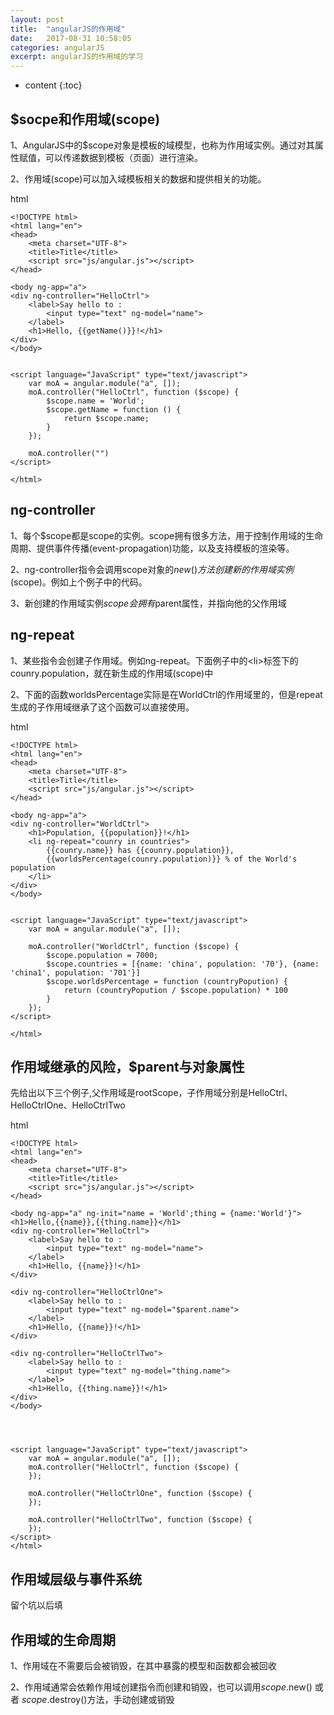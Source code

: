 ```yaml
---
layout: post
title:  "angularJS的作用域"
date:   2017-08-31 10:58:05
categories: angularJS
excerpt: angularJS的作用域的学习
---
```


* content
{:toc}

## $socpe和作用域(scope)
1、AngularJS中的$scope对象是模板的域模型，也称为作用域实例。通过对其属性赋值，可以传递数据到模板（页面）进行渲染。

2、作用域(scope)可以加入域模板相关的数据和提供相关的功能。

html
    
    <!DOCTYPE html>
    <html lang="en">
    <head>
        <meta charset="UTF-8">
        <title>Title</title>
        <script src="js/angular.js"></script>
    </head>
    
    <body ng-app="a">
    <div ng-controller="HelloCtrl">
        <label>Say hello to :
            <input type="text" ng-model="name">
        </label>
        <h1>Hello, {{getName()}}!</h1>
    </div>
    </body>
    
    
    <script language="JavaScript" type="text/javascript">
        var moA = angular.module("a", []);
        moA.controller("HelloCtrl", function ($scope) {
            $scope.name = 'World';
            $scope.getName = function () {
                return $scope.name;
            }
        });
    
        moA.controller("")
    </script>
    
    </html>

## ng-controller
1、每个$scope都是scope的实例。scope拥有很多方法，用于控制作用域的生命周期、提供事件传播(event-propagation)功能，以及支持模板的渲染等。

2、ng-controller指令会调用scope对象的$new()方法创建新的作用域实例($scope)。例如上个例子中的代码。

3、新创建的作用域实例$scope会拥有$parent属性，并指向他的父作用域

## ng-repeat
1、某些指令会创建子作用域。例如ng-repeat。下面例子中的&lt;li&gt;标签下的counry.population，就在新生成的作用域(scope)中

2、下面的函数worldsPercentage实际是在WorldCtrl的作用域里的，但是repeat生成的子作用域继承了这个函数可以直接使用。

html

    <!DOCTYPE html>
    <html lang="en">
    <head>
        <meta charset="UTF-8">
        <title>Title</title>
        <script src="js/angular.js"></script>
    </head>
    
    <body ng-app="a">
    <div ng-controller="WorldCtrl">
        <h1>Population, {{population}}!</h1>
        <li ng-repeat="counry in countries">
            {{counry.name}} has {{counry.population}},
            {{worldsPercentage(counry.population)}} % of the World's population
        </li>
    </div>
    </body>
    
    
    <script language="JavaScript" type="text/javascript">
        var moA = angular.module("a", []);
    
        moA.controller("WorldCtrl", function ($scope) {
            $scope.population = 7000;
            $scope.countries = [{name: 'china', population: '70'}, {name: 'china1', population: '701'}]
            $scope.worldsPercentage = function (countryPopution) {
                return (countryPopution / $scope.population) * 100
            }
        });
    </script>
    
    </html>

## 作用域继承的风险，$parent与对象属性
先给出以下三个例子,父作用域是rootScope，子作用域分别是HelloCtrl、HelloCtrlOne、HelloCtrlTwo

html

    <!DOCTYPE html>
    <html lang="en">
    <head>
        <meta charset="UTF-8">
        <title>Title</title>
        <script src="js/angular.js"></script>
    </head>
    
    <body ng-app="a" ng-init="name = 'World';thing = {name:'World'}">
    <h1>Hello,{{name}},{{thing.name}}</h1>
    <div ng-controller="HelloCtrl">
        <label>Say hello to :
            <input type="text" ng-model="name">
        </label>
        <h1>Hello, {{name}}!</h1>
    </div>
    
    <div ng-controller="HelloCtrlOne">
        <label>Say hello to :
            <input type="text" ng-model="$parent.name">
        </label>
        <h1>Hello, {{name}}!</h1>
    </div>
    
    <div ng-controller="HelloCtrlTwo">
        <label>Say hello to :
            <input type="text" ng-model="thing.name">
        </label>
        <h1>Hello, {{thing.name}}!</h1>
    </div>
    </body>
    
    
    
    
    <script language="JavaScript" type="text/javascript">
        var moA = angular.module("a", []);
        moA.controller("HelloCtrl", function ($scope) {
        });
    
        moA.controller("HelloCtrlOne", function ($scope) {
        });
    
        moA.controller("HelloCtrlTwo", function ($scope) {
        });
    </script>
    </html>
    
## 作用域层级与事件系统
留个坑以后填

## 作用域的生命周期
1、作用域在不需要后会被销毁，在其中暴露的模型和函数都会被回收

2、作用域通常会依赖作用域创建指令而创建和销毁，也可以调用$scope.$new() 或者 $scope.$destroy()方法，手动创建或销毁
